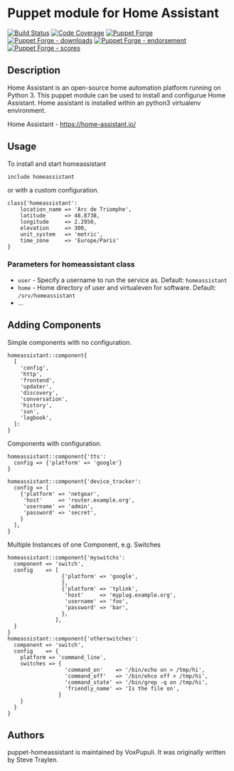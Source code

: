 # Puppet module for Home Assistant

[![Build Status](https://travis-ci.org/voxpupuli/puppet-homeassistant.png?branch=master)](https://travis-ci.org/voxpupuli/puppet-homeassistant)
[![Code Coverage](https://coveralls.io/repos/github/voxpupuli/puppet-homeassistant/badge.svg?branch=master)](https://coveralls.io/github/voxpupuli/puppet-homeassistant)
[![Puppet Forge](https://img.shields.io/puppetforge/v/puppet/homeassistant.svg)](https://forge.puppetlabs.com/puppet/homeassistant)
[![Puppet Forge - downloads](https://img.shields.io/puppetforge/dt/puppet/homeassistant.svg)](https://forge.puppetlabs.com/puppet/homeassistant)
[![Puppet Forge - endorsement](https://img.shields.io/puppetforge/e/puppet/homeassistant.svg)](https://forge.puppetlabs.com/puppet/homeassistant)
[![Puppet Forge - scores](https://img.shields.io/puppetforge/f/puppet/homeassistant.svg)](https://forge.puppetlabs.com/puppet/homeassistant)

## Description
Home Assistant is an open-source home automation platform running on Python 3. This
puppet module can be used to install and configurue Home Assistant.
Home assistant is installed within an python3 virtualenv environment.

Home Assistant - https://home-assistant.io/

## Usage
To install and start homeassistant

```puppet
include homeassistant
```

or with a custom configuration.

```puppet
class{'homeassistant':
    location_name => 'Arc de Triomphe',
    latitude      => 48.8738,
    longitude     => 2.2950,
    elevation     => 300,
    unit_system   => 'metric',
    time_zone     => 'Europe/Paris'
}

```

### Parameters for homeassistant class
* `user` - Specify a username to run the service as. Default: `homeassistant`
* `home` - Home directory of user and virtualeven for software. Default: `/srv/homeassistant`
* ...

## Adding Components
Simple components with no configuration.

```puppet
homeassistant::component{
  [
    'config',
    'http',
    'frontend',
    'updater',
    'discovery',
    'conversation',
    'history',
    'sun',
    'logbook',
  ]:
}
```

Components with configuration.

```puppet
homeassistant::component{'tts':
  config => {'platform' => 'google'}
}

homeassistant::component{'device_tracker':
  config => [
    {'platform' => 'netgear',
     'host'     => 'router.example.org',
     'username' => 'admin',
     'password' => 'secret',
    }
  ],
}
```

Multiple Instances of one Component, e.g. Switches

```puppet
homeassistant::component{'myswitchs':
  component => 'switch',
  config    => [
                 {'platform' => 'google',
                 },
                 {'platform' => 'tplink',
                  'host'     => 'myplug.example.org',
                  'username' => 'foo',
                  'password' => 'bar',
                 },
               ],
  }
}
homeassistant::component{'otherswitches':
  component => 'switch',
  config    => {
    platform => 'command_line',
    switches => {
                  'command_on'    => '/bin/echo on > /tmp/hi',
                  'command_off'   => '/bin/ehco off > /tmp/hi',
                  'command_state' => '/bin/grep -q on /tmp/hi',
                  'friendly_name' => 'Is the file on',
                }
    }
  }
}
```

## Authors
puppet-homeassistant is maintained by VoxPupuli. It was
originally written by Steve Traylen.

